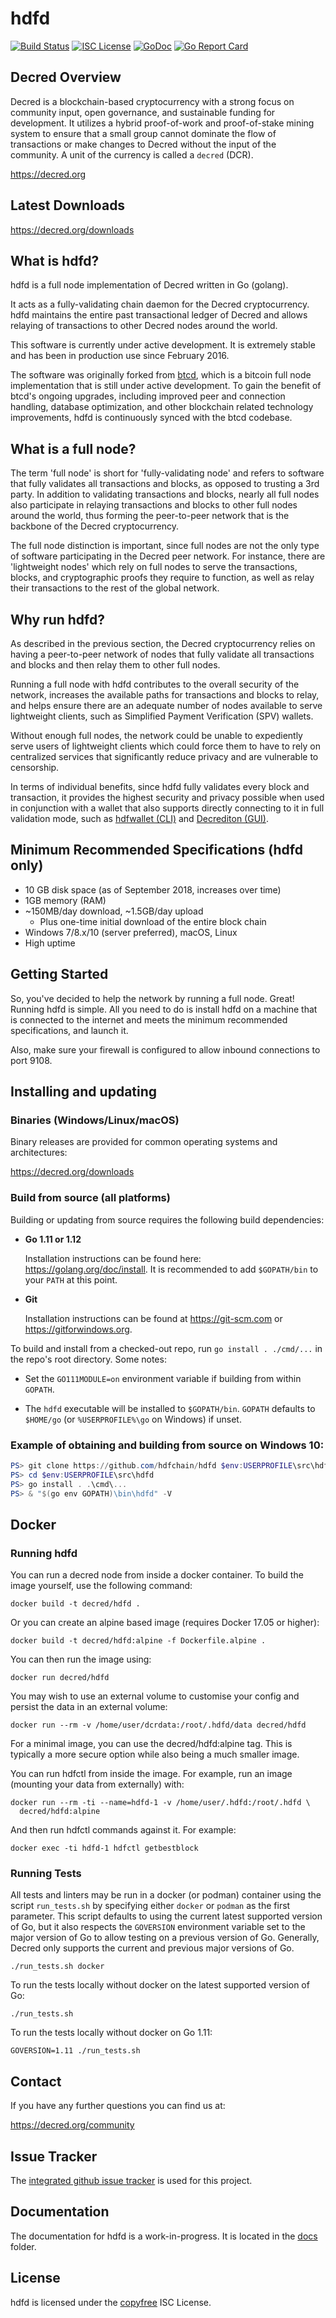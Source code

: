 hdfd
====

[![Build Status](https://travis-ci.org/decred/hdfd.png?branch=master)](https://travis-ci.org/decred/hdfd)
[![ISC License](https://img.shields.io/badge/license-ISC-blue.svg)](http://copyfree.org)
[![GoDoc](https://img.shields.io/badge/godoc-reference-blue.svg)](https://godoc.org/github.com/hdfchain/hdfd)
[![Go Report Card](https://goreportcard.com/badge/github.com/hdfchain/hdfd)](https://goreportcard.com/report/github.com/hdfchain/hdfd)

## Decred Overview

Decred is a blockchain-based cryptocurrency with a strong focus on community
input, open governance, and sustainable funding for development. It utilizes a
hybrid proof-of-work and proof-of-stake mining system to ensure that a small
group cannot dominate the flow of transactions or make changes to Decred without
the input of the community.  A unit of the currency is called a `decred` (DCR).

https://decred.org

## Latest Downloads

https://decred.org/downloads

## What is hdfd?

hdfd is a full node implementation of Decred written in Go (golang).

It acts as a fully-validating chain daemon for the Decred cryptocurrency.  hdfd
maintains the entire past transactional ledger of Decred and allows relaying of
transactions to other Decred nodes around the world.

This software is currently under active development.  It is extremely stable and
has been in production use since February 2016.

The software was originally forked from [btcd](https://github.com/btcsuite/btcd),
which is a bitcoin full node implementation that is still under active
development.  To gain the benefit of btcd's ongoing upgrades, including improved
peer and connection handling, database optimization, and other blockchain
related technology improvements, hdfd is continuously synced with the btcd
codebase.

## What is a full node?

The term 'full node' is short for 'fully-validating node' and refers to software
that fully validates all transactions and blocks, as opposed to trusting a 3rd
party.  In addition to validating transactions and blocks, nearly all full nodes
also participate in relaying transactions and blocks to other full nodes around
the world, thus forming the peer-to-peer network that is the backbone of the
Decred cryptocurrency.

The full node distinction is important, since full nodes are not the only type
of software participating in the Decred peer network. For instance, there are
'lightweight nodes' which rely on full nodes to serve the transactions, blocks,
and cryptographic proofs they require to function, as well as relay their
transactions to the rest of the global network.

## Why run hdfd?

As described in the previous section, the Decred cryptocurrency relies on having
a peer-to-peer network of nodes that fully validate all transactions and blocks
and then relay them to other full nodes.

Running a full node with hdfd contributes to the overall security of the
network, increases the available paths for transactions and blocks to relay,
and helps ensure there are an adequate number of nodes available to serve
lightweight clients, such as Simplified Payment Verification (SPV) wallets.

Without enough full nodes, the network could be unable to expediently serve
users of lightweight clients which could force them to have to rely on
centralized services that significantly reduce privacy and are vulnerable to
censorship.

In terms of individual benefits, since hdfd fully validates every block and
transaction, it provides the highest security and privacy possible when used in
conjunction with a wallet that also supports directly connecting to it in full
validation mode, such as [hdfwallet (CLI)](https://github.com/hdfchain/hdfwallet)
and [Decrediton (GUI)](https://github.com/hdfchain/decrediton).

## Minimum Recommended Specifications (hdfd only)

* 10 GB disk space (as of September 2018, increases over time)
* 1GB memory (RAM)
* ~150MB/day download, ~1.5GB/day upload
  * Plus one-time initial download of the entire block chain
* Windows 7/8.x/10 (server preferred), macOS, Linux
* High uptime

## Getting Started

So, you've decided to help the network by running a full node.  Great!  Running
hdfd is simple.  All you need to do is install hdfd on a machine that is
connected to the internet and meets the minimum recommended specifications, and
launch it.

Also, make sure your firewall is configured to allow inbound connections to port
9108.

<a name="Installation" />

## Installing and updating

### Binaries (Windows/Linux/macOS)

Binary releases are provided for common operating systems and architectures:

https://decred.org/downloads

### Build from source (all platforms)

Building or updating from source requires the following build dependencies:

- **Go 1.11 or 1.12**

  Installation instructions can be found here: https://golang.org/doc/install.
  It is recommended to add `$GOPATH/bin` to your `PATH` at this point.

- **Git**

  Installation instructions can be found at https://git-scm.com or
  https://gitforwindows.org.

To build and install from a checked-out repo, run `go install . ./cmd/...` in
the repo's root directory.  Some notes:

* Set the `GO111MODULE=on` environment variable if building from within
  `GOPATH`.

* The `hdfd` executable will be installed to `$GOPATH/bin`.  `GOPATH`
  defaults to `$HOME/go` (or `%USERPROFILE%\go` on Windows) if unset.


### Example of obtaining and building from source on Windows 10:

```PowerShell
PS> git clone https://github.com/hdfchain/hdfd $env:USERPROFILE\src\hdfd
PS> cd $env:USERPROFILE\src\hdfd
PS> go install . .\cmd\...
PS> & "$(go env GOPATH)\bin\hdfd" -V

```

## Docker

### Running hdfd

You can run a decred node from inside a docker container.  To build the image
yourself, use the following command:

```
docker build -t decred/hdfd .
```

Or you can create an alpine based image (requires Docker 17.05 or higher):

```
docker build -t decred/hdfd:alpine -f Dockerfile.alpine .
```

You can then run the image using:

```
docker run decred/hdfd
```

You may wish to use an external volume to customise your config and persist the
data in an external volume:

```
docker run --rm -v /home/user/dcrdata:/root/.hdfd/data decred/hdfd
```

For a minimal image, you can use the decred/hdfd:alpine tag.  This is typically
a more secure option while also being a much smaller image.

You can run hdfctl from inside the image.  For example, run an image (mounting
your data from externally) with:

```
docker run --rm -ti --name=hdfd-1 -v /home/user/.hdfd:/root/.hdfd \
  decred/hdfd:alpine
```

And then run hdfctl commands against it.  For example:

```
docker exec -ti hdfd-1 hdfctl getbestblock
```

### Running Tests

All tests and linters may be run in a docker (or podman) container using the
script `run_tests.sh` by specifying either `docker` or `podman` as the first
parameter.  This script defaults to using the current latest supported version
of Go, but it also respects the `GOVERSION` environment variable set to the
major version of Go to allow testing on a previous version of Go.  Generally,
Decred only supports the current and previous major versions of Go.

```
./run_tests.sh docker
```

To run the tests locally without docker on the latest supported version of Go:

```
./run_tests.sh
```

To run the tests locally without docker on Go 1.11:

```
GOVERSION=1.11 ./run_tests.sh
```

## Contact

If you have any further questions you can find us at:

https://decred.org/community

## Issue Tracker

The [integrated github issue tracker](https://github.com/hdfchain/hdfd/issues)
is used for this project.

## Documentation

The documentation for hdfd is a work-in-progress.  It is located in the
[docs](https://github.com/hdfchain/hdfd/tree/master/docs) folder.

## License

hdfd is licensed under the [copyfree](http://copyfree.org) ISC License.
